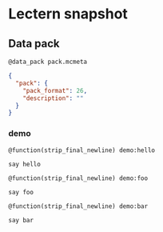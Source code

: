 # Lectern snapshot

## Data pack

`@data_pack pack.mcmeta`

```json
{
  "pack": {
    "pack_format": 26,
    "description": ""
  }
}
```

### demo

`@function(strip_final_newline) demo:hello`

```mcfunction
say hello
```

`@function(strip_final_newline) demo:foo`

```mcfunction
say foo
```

`@function(strip_final_newline) demo:bar`

```mcfunction
say bar
```
